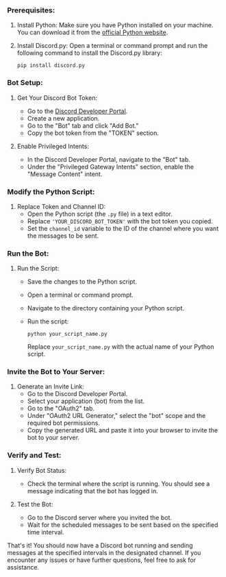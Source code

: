 ### Prerequisites:

1.  Install Python: Make sure you have Python installed on your machine. You can download it from the [official Python website](https://www.python.org/downloads/).

2.  Install Discord.py: Open a terminal or command prompt and run the following command to install the Discord.py library:

    `pip install discord.py`

### Bot Setup:

1.  Get Your Discord Bot Token:

    -   Go to the [Discord Developer Portal](https://discord.com/developers/applications).
    -   Create a new application.
    -   Go to the "Bot" tab and click "Add Bot."
    -   Copy the bot token from the "TOKEN" section.
2.  Enable Privileged Intents:

    -   In the Discord Developer Portal, navigate to the "Bot" tab.
    -   Under the "Privileged Gateway Intents" section, enable the "Message Content" intent.

### Modify the Python Script:

1.  Replace Token and Channel ID:
    -   Open the Python script (the `.py` file) in a text editor.
    -   Replace `'YOUR_DISCORD_BOT_TOKEN'` with the bot token you copied.
    -   Set the `channel_id` variable to the ID of the channel where you want the messages to be sent.

### Run the Bot:

1.  Run the Script:
    -   Save the changes to the Python script.

    -   Open a terminal or command prompt.

    -   Navigate to the directory containing your Python script.

    -   Run the script:

        `python your_script_name.py`

        Replace `your_script_name.py` with the actual name of your Python script.

### Invite the Bot to Your Server:

1.  Generate an Invite Link:
    -   Go to the Discord Developer Portal.
    -   Select your application (bot) from the list.
    -   Go to the "OAuth2" tab.
    -   Under "OAuth2 URL Generator," select the "bot" scope and the required bot permissions.
    -   Copy the generated URL and paste it into your browser to invite the bot to your server.

### Verify and Test:

1.  Verify Bot Status:

    -   Check the terminal where the script is running. You should see a message indicating that the bot has logged in.
2.  Test the Bot:

    -   Go to the Discord server where you invited the bot.
    -   Wait for the scheduled messages to be sent based on the specified time interval.

That's it! You should now have a Discord bot running and sending messages at the specified intervals in the designated channel. If you encounter any issues or have further questions, feel free to ask for assistance.
